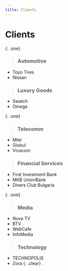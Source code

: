 ```yaml
---
title: Clients 
---
```


# Clients

{: .one}
>### Automotive
- Toyo Tires
- Nissan
>
> ### Luxury Goods
- Swatch
- Omega
 
{: .one}
>### Telecomm
- Mtel
- Globul
- Vivacom
>
>### Financial Services
- First Investment Bank
- MKB UnionBank
- Diners Club Bulgaria

{: .one}
>### Media
- Nova TV
- BTV
- WebCafe
- InfoMedia
>
>### Technology
- TECHNOPOLIS
- Zora
{: .clear}
.